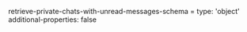 retrieve-private-chats-with-unread-messages-schema =
  type: 'object'
  additional-properties: false
